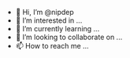 - 👋 Hi, I’m @nipdep
- 👀 I’m interested in ...
- 🌱 I’m currently learning ...
- 💞️ I’m looking to collaborate on ...
- 📫 How to reach me ...

<!---
nipdep/nipdep is a ✨ special ✨ repository because its `README.md` (this file) appears on your GitHub profile.
You can click the Preview link to take a look at your changes.
--->
